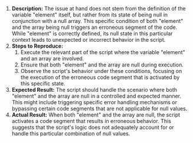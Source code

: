 ﻿1. **Description:** The issue at hand does not stem from the definition of the variable "element" itself, but rather from its state of being null in conjunction with a null array. This specific condition of both "element" and the array being null triggers an erroneous segment of the code. While "element" is correctly defined, its null state in this particular context leads to unexpected or incorrect behavior in the script.
1. **Steps to Reproduce:**
   1. Execute the relevant part of the script where the variable "element" and an array are involved.
   1. Ensure that both "element" and the array are null during execution.
   1. Observe the script's behavior under these conditions, focusing on the execution of the erroneous code segment that is activated by this specific state.
1. **Expected Result:** The script should handle the scenario where both "element" and the array are null in a controlled and expected manner. This might include triggering specific error handling mechanisms or bypassing certain code segments that are not applicable for null values.
1. **Actual Result:** When both "element" and the array are null, the script activates a code segment that results in erroneous behavior. This suggests that the script's logic does not adequately account for or handle this particular combination of null values.

